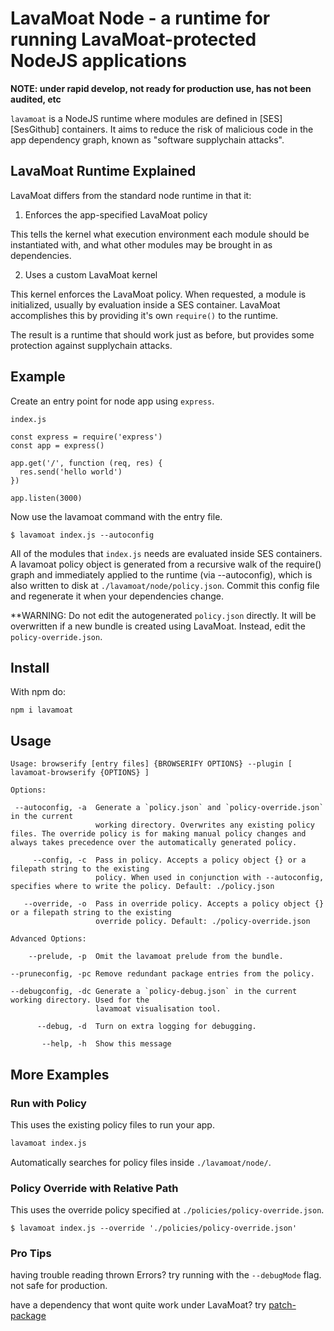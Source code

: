 # LavaMoat Node - a runtime for running LavaMoat-protected NodeJS applications

**NOTE: under rapid develop, not ready for production use, has not been audited, etc**

`lavamoat` is a NodeJS runtime where modules are defined in [SES][SesGithub] containers. It aims to reduce the risk of malicious code in the app dependency graph, known as "software supplychain attacks".

## LavaMoat Runtime Explained

LavaMoat differs from the standard node runtime in that it:

1. Enforces the app-specified LavaMoat policy

This tells the kernel what execution environment each module should be instantiated with, and what other modules may be brought in as dependencies.

2. Uses a custom LavaMoat kernel

This kernel enforces the LavaMoat policy. When requested, a module is initialized, usually by evaluation inside a SES container. LavaMoat accomplishes this by providing it's own `require()` to the runtime.

The result is a runtime that should work just as before, but provides some protection against supplychain attacks.

## Example

Create an entry point for node app using `express`.

`index.js`
```
const express = require('express')
const app = express()

app.get('/', function (req, res) {
  res.send('hello world')
})

app.listen(3000)
```

Now use the lavamoat command with the entry file.

```
$ lavamoat index.js --autoconfig
```

All of the modules that `index.js` needs are evaluated inside SES containers. A lavamoat policy object is generated from a recursive walk of the require() graph and immediately applied to the runtime (via --autoconfig), which is also written to disk at `./lavamoat/node/policy.json`. Commit this config file and regenerate it when your dependencies change.

**WARNING: Do not edit the autogenerated `policy.json` directly. It will be overwritten if a new bundle is created using LavaMoat. Instead, edit the `policy-override.json`.

## Install

With npm do:

```
npm i lavamoat
```

## Usage

```
Usage: browserify [entry files] {BROWSERIFY OPTIONS} --plugin [ lavamoat-browserify {OPTIONS} ]

Options:

 --autoconfig, -a  Generate a `policy.json` and `policy-override.json` in the current
                   working directory. Overwrites any existing policy files. The override policy is for making manual policy changes and always takes precedence over the automatically generated policy.

     --config, -c  Pass in policy. Accepts a policy object {} or a filepath string to the existing
                   policy. When used in conjunction with --autoconfig, specifies where to write the policy. Default: ./policy.json

   --override, -o  Pass in override policy. Accepts a policy object {} or a filepath string to the existing
                   override policy. Default: ./policy-override.json

Advanced Options:

    --prelude, -p  Omit the lavamoat prelude from the bundle.

--pruneconfig, -pc Remove redundant package entries from the policy.

--debugconfig, -dc Generate a `policy-debug.json` in the current working directory. Used for the
                   lavamoat visualisation tool.

      --debug, -d  Turn on extra logging for debugging.

       --help, -h  Show this message
```

## More Examples

### Run with Policy

This uses the existing policy files to run your app.

```bash
lavamoat index.js
```

Automatically searches for policy files inside `./lavamoat/node/`.

### Policy Override with Relative Path

This uses the override policy specified at `./policies/policy-override.json`.

```
$ lavamoat index.js --override './policies/policy-override.json'
```

### Pro Tips

having trouble reading thrown Errors?
try running with the `--debugMode` flag.
not safe for production.

have a dependency that wont quite work under LavaMoat?
try [patch-package](https://github.com/ds300/patch-package)
